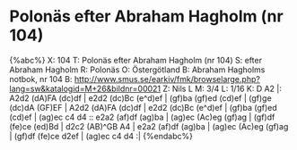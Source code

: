 # Polonäs efter Abraham Hagholm (nr 104)

{%abc%}
X: 104
T: Polonäs efter Abraham Hagholm (nr 104) 
S: efter Abraham Hagholm
R: Polonäs
O: Östergötland
B: Abraham Hagholms notbok, nr 104
B: http://www.smus.se/earkiv/fmk/browselarge.php?lang=sw&katalogid=M+26&bildnr=00021
Z: Nils L
M: 3/4
L: 1/16
K: D
A2 |: A2d2 (dA)FA (dc)df | e2d2 (dc)Bc (e^d)ef | (gf)ba (gf)ed (cd)ef | (gf)ge (dc)dA (GF)EF |
      A2d2 (dA)FA (dc)df | e2d2 (dc)Bc (e^d)ef  | (gf)ba (gf)ed (cd)ef | (ag)ec c4 d4 ::
e2a2 (af)df (ag)ba | (ag)ec (Ac)eg (gf)ag | (gf)df (fe)ce (ed)Bd | d2c2 (AB)^GB A4 |
e2a2 (af)df (ag)ba | (ag)ec (Ac)eg (gf)ag | (gf)df (fe)ce d2ef | (ag)ec c4 d4 :|
{%endabc%}
